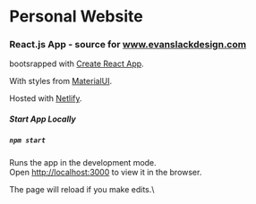 # Personal Website

### React.js App - source for www.evanslackdesign.com

bootsrapped with [Create React App](https://github.com/facebook/create-react-app).

With styles from [MaterialUI](https://material-ui.com/).

Hosted with [Netlify](https://www.netlify.com/).

##### Start App Locally


##### `npm start`

Runs the app in the development mode.\
Open [http://localhost:3000](http://localhost:3000) to view it in the browser.

The page will reload if you make edits.\

